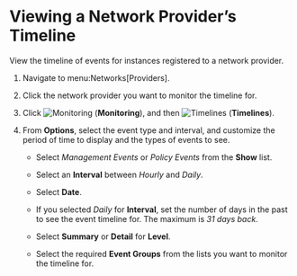 # Viewing a Network Provider’s Timeline

View the timeline of events for instances registered to a network
provider.

1.  Navigate to menu:Networks\[Providers\].

2.  Click the network provider you want to monitor the timeline for.

3.  Click ![Monitoring](../images/1994.png) (**Monitoring**), and then
    ![Timelines](../images/1995.png) (**Timelines**).

4.  From **Options**, select the event type and interval, and customize
    the period of time to display and the types of events to see.

      - Select *Management Events* or *Policy Events* from the **Show**
        list.

      - Select an **Interval** between *Hourly* and *Daily*.

      - Select **Date**.

      - If you selected *Daily* for **Interval**, set the number of days
        in the past to see the event timeline for. The maximum is *31
        days back*.

      - Select **Summary** or **Detail** for **Level**.

      - Select the required **Event Groups** from the lists you want to
        monitor the timeline for.
